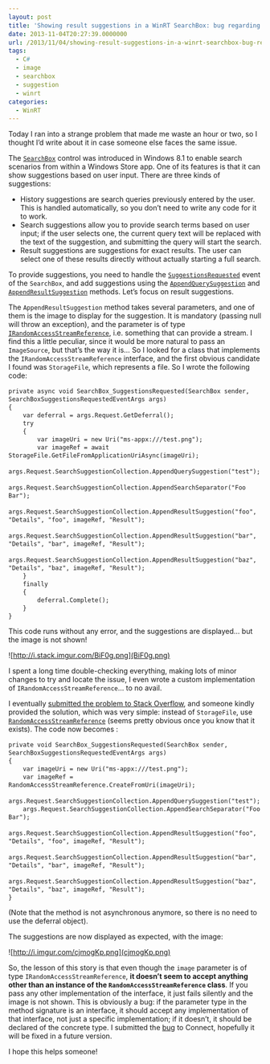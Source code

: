 ```yaml
---
layout: post
title: 'Showing result suggestions in a WinRT SearchBox: bug regarding the image'
date: 2013-11-04T20:27:39.0000000
url: /2013/11/04/showing-result-suggestions-in-a-winrt-searchbox-bug-regarding-the-image/
tags:
  - C#
  - image
  - searchbox
  - suggestion
  - winrt
categories:
  - WinRT
---
```



Today I ran into a strange problem that made me waste an hour or two, so I thought I’d write about it in case someone else faces the same issue.

The [`SearchBox`](http://msdn.microsoft.com/library/windows/apps/dn252771) control was introduced in Windows 8.1 to enable search scenarios from within a Windows Store app. One of its features is that it can show suggestions based on user input. There are three kinds of suggestions:

- History suggestions are search queries previously entered by the user. This is handled automatically, so you don’t need to write any code for it to work.
- Search suggestions allow you to provide search terms based on user input; if the user selects one, the current query text will be replaced with the text of the suggestion, and submitting the query will start the search.
- Result suggestions are suggestions for exact results. The user can select one of these results directly without actually starting a full search.


To provide suggestions, you need to handle the [`SuggestionsRequested`](http://msdn.microsoft.com/en-us/library/windows/apps/windows.ui.xaml.controls.searchbox.suggestionsrequested) event of the `SearchBox`, and add suggestions using the [`AppendQuerySuggestion`](http://msdn.microsoft.com/en-us/library/windows/apps/windows.applicationmodel.search.searchsuggestioncollection.appendquerysuggestion) and [`AppendResultSuggestion`](http://msdn.microsoft.com/en-us/library/windows/apps/hh700542) methods. Let’s focus on result suggestions.

The `AppendResultSuggestion` method takes several parameters, and one of them is the image to display for the suggestion. It is mandatory (passing null will throw an exception), and the parameter is of type [`IRandomAccessStreamReference`](http://msdn.microsoft.com/en-us/library/windows/apps/windows.storage.streams.irandomaccessstreamreference), i.e. something that can provide a stream. I find this a little peculiar, since it would be more natural to pass an `ImageSource`, but that’s the way it is… So I looked for a class that implements the `IRandomAccessStreamReference` interface, and the first obvious candidate I found was `StorageFile`, which represents a file. So I wrote the following code:

```
private async void SearchBox_SuggestionsRequested(SearchBox sender, SearchBoxSuggestionsRequestedEventArgs args)
{
    var deferral = args.Request.GetDeferral();
    try
    {
        var imageUri = new Uri("ms-appx:///test.png");
        var imageRef = await StorageFile.GetFileFromApplicationUriAsync(imageUri);
        args.Request.SearchSuggestionCollection.AppendQuerySuggestion("test");
        args.Request.SearchSuggestionCollection.AppendSearchSeparator("Foo Bar");
        args.Request.SearchSuggestionCollection.AppendResultSuggestion("foo", "Details", "foo", imageRef, "Result");
        args.Request.SearchSuggestionCollection.AppendResultSuggestion("bar", "Details", "bar", imageRef, "Result");
        args.Request.SearchSuggestionCollection.AppendResultSuggestion("baz", "Details", "baz", imageRef, "Result");
    }
    finally
    {
        deferral.Complete();
    }
}
```

This code runs without any error, and the suggestions are displayed… but the image is not shown!

![http://i.stack.imgur.com/BiF0g.png](BiF0g.png)

I spent a long time double-checking everything, making lots of minor changes to try and locate the issue, I even wrote a custom implementation of `IRandomAccessStreamReference`… to no avail.

I eventually [submitted the problem to Stack Overflow](http://stackoverflow.com/questions/19769689/image-not-shown-for-result-suggestions-in-searchbox), and someone kindly provided the solution, which was very simple: instead of `StorageFile`, use [`RandomAccessStreamReference`](http://msdn.microsoft.com/en-us/library/windows/apps/windows.storage.streams.randomaccessstreamreference) (seems pretty obvious once you know that it exists). The code now becomes :

```
private void SearchBox_SuggestionsRequested(SearchBox sender, SearchBoxSuggestionsRequestedEventArgs args)
{
    var imageUri = new Uri("ms-appx:///test.png");
    var imageRef = RandomAccessStreamReference.CreateFromUri(imageUri);
    args.Request.SearchSuggestionCollection.AppendQuerySuggestion("test");
    args.Request.SearchSuggestionCollection.AppendSearchSeparator("Foo Bar");
    args.Request.SearchSuggestionCollection.AppendResultSuggestion("foo", "Details", "foo", imageRef, "Result");
    args.Request.SearchSuggestionCollection.AppendResultSuggestion("bar", "Details", "bar", imageRef, "Result");
    args.Request.SearchSuggestionCollection.AppendResultSuggestion("baz", "Details", "baz", imageRef, "Result");
}
```

(Note that the method is not asynchronous anymore, so there is no need to use the deferral object).

The suggestions are now displayed as expected, with the image:

![http://i.imgur.com/cjmogKp.png](cjmogKp.png)

So, the lesson of this story is that even though the `image` parameter is of type `IRandomAccessStreamReference`, **it doesn’t seem to accept anything other than an instance of the `RandomAccessStreamReference` class**. If you pass any other implementation of the interface, it just fails silently and the image is not shown. This is obviously a bug: if the parameter type in the method signature is an interface, it should accept any implementation of that interface, not just a specific implementation; if it doesn’t, it should be declared of the concrete type. I submitted the [bug](https://connect.microsoft.com/VisualStudio/feedback/details/807704/searchbox-windows-8-1-doesnt-show-the-image-if-it-is-not-an-instance-of-randomaccessstreamreference) to Connect, hopefully it will be fixed in a future version.

I hope this helps someone!

